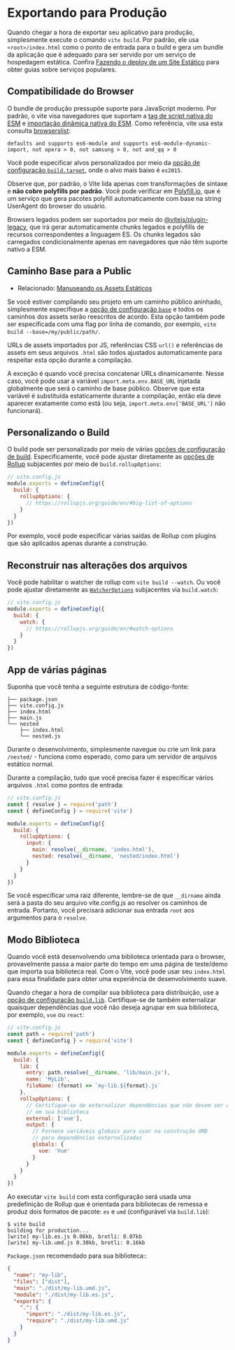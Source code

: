 # Exportando para Produção

Quando chegar a hora de exportar seu aplicativo para produção, simplesmente execute o comando `vite build`. Por padrão, ele usa `<root>/index.html` como o ponto de entrada para o build e gera um bundle da aplicação que é adequado para ser servido por um serviço de hospedagem estática. Confira [Fazendo o deploy de um Site Estático](./static-deploy) para obter guias sobre serviços populares.

## Compatibilidade do Browser

O bundle de produção pressupõe suporte para JavaScript moderno. Por padrão, o vite visa navegadores que suportam a [tag de script nativa do ESM](https://caniuse.com/es6-module) e [importação dinâmica nativa do ESM](https://caniuse.com/es6-module-dynamic-import). Como referência, vite usa esta consulta [browserslist](https://github.com/browserslist/browserslist):

```
defaults and supports es6-module and supports es6-module-dynamic-import, not opera > 0, not samsung > 0, not and_qq > 0
```

Você pode especificar alvos personalizados por meio da [opção de configuração `build.target`](/config/#build-target), onde o alvo mais baixo é `es2015`.

Observe que, por padrão, o Vite lida apenas com transformações de sintaxe e **não cobre polyfills por padrão**. Você pode verificar em [Polyfill.io](https://polyfill.io/v3/), que é um serviço que gera pacotes polyfill automaticamente com base na string UserAgent do browser do usuário.

Browsers legados podem ser suportados por meio do [@vitejs/plugin-legacy](https://github.com/vitejs/vite/tree/main/packages/plugin-legacy), que irá gerar automaticamente chunks legados e polyfills de recursos correspondentes a linguagem ES. Os chunks legados são carregados condicionalmente apenas em navegadores que não têm suporte nativo a ESM.

## Caminho Base para a Public

- Relacionado: [Manuseando os Assets Estáticos](./assets)

Se você estiver compilando seu projeto em um caminho público aninhado, simplesmente especifique a [opção de configuração `base`](/config/#base) e todos os caminhos dos assets serão reescritos de acordo. Esta opção também pode ser especificada com uma flag por linha de comando, por exemplo, `vite build --base=/my/public/path/`.

URLs de assets importados por JS, referências CSS `url()` e referências de assets em seus arquivos `.html` são todos ajustados automaticamente para respeitar esta opção durante a compilação.

A exceção é quando você precisa concatenar URLs dinamicamente. Nesse caso, você pode usar a variável `import.meta.env.BASE_URL` injetada globalmente que será o caminho de base público. Observe que esta variável é substituída estaticamente durante a compilação, então ela deve aparecer exatamente como está (ou seja, `import.meta.env['BASE_URL']` não funcionará).

## Personalizando o Build

O build pode ser personalizado por meio de várias [opções de configuração de build](/config/#build-options). Especificamente, você pode ajustar diretamente as [opções de Rollup](https://rollupjs.org/guide/en/#big-list-of-options) subjacentes por meio de `build.rollupOptions`:

```js
// vite.config.js
module.exports = defineConfig({
  build: {
    rollupOptions: {
      // https://rollupjs.org/guide/en/#big-list-of-options
    }
  }
})
```

Por exemplo, você pode especificar várias saídas de Rollup com plugins que são aplicados apenas durante a construção.

## Reconstruir nas alterações dos arquivos

Você pode habilitar o watcher de rollup com `vite build --watch`. Ou você pode ajustar diretamente as [`WatcherOptions`](https://rollupjs.org/guide/en/#watch-options) subjacentes via `build.watch`:

```js
// vite.config.js
module.exports = defineConfig({
  build: {
    watch: {
      // https://rollupjs.org/guide/en/#watch-options
    }
  }
})
```

## App de várias páginas

Suponha que você tenha a seguinte estrutura de código-fonte:

```
├── package.json
├── vite.config.js
├── index.html
├── main.js
└── nested
    ├── index.html
    └── nested.js
```

Durante o desenvolvimento, simplesmente navegue ou crie um link para `/nested/` - funciona como esperado, como para um servidor de arquivos estático normal.

Durante a compilação, tudo que você precisa fazer é especificar vários arquivos `.html` como pontos de entrada:

```js
// vite.config.js
const { resolve } = require('path')
const { defineConfig } = require('vite')

module.exports = defineConfig({
  build: {
    rollupOptions: {
      input: {
        main: resolve(__dirname, 'index.html'),
        nested: resolve(__dirname, 'nested/index.html')
      }
    }
  }
})
```

Se você especificar uma raiz diferente, lembre-se de que `__dirname` ainda será a pasta do seu arquivo vite.config.js ao resolver os caminhos de entrada. Portanto, você precisará adicionar sua entrada `root` aos argumentos para o `resolve`.

## Modo Biblioteca

Quando você está desenvolvendo uma biblioteca orientada para o browser, provavelmente passa a maior parte do tempo em uma página de teste/demo que importa sua biblioteca real. Com o Vite, você pode usar seu `index.html` para essa finalidade para obter uma experiência de desenvolvimento suave.

Quando chegar a hora de compilar sua biblioteca para distribuição, use a [opção de configuração `build.lib`](/config/#build-lib). Certifique-se de também externalizar quaisquer dependências que você não deseja agrupar em sua biblioteca, por exemplo, `vue` ou `react`:

```js
// vite.config.js
const path = require('path')
const { defineConfig } = require('vite')

module.exports = defineConfig({
  build: {
    lib: {
      entry: path.resolve(__dirname, 'lib/main.js'),
      name: 'MyLib',
      fileName: (format) => `my-lib.${format}.js`
    },
    rollupOptions: {
      // Certifique-se de externalizar dependências que não devem ser agrupadas
      // em sua biblioteca
      external: ['vue'],
      output: {
        // Fornece variáveis ​​globais para usar na construção UMD
        // para dependências externalizadas
        globals: {
          vue: 'Vue'
        }
      }
    }
  }
})
```

Ao executar `vite build` com esta configuração será usada uma predefinição de Rollup que é orientada para bibliotecas de remessa e produz dois formatos de pacote: `es` e `umd` (configurável via `build.lib`):

```
$ vite build
building for production...
[write] my-lib.es.js 0.08kb, brotli: 0.07kb
[write] my-lib.umd.js 0.30kb, brotli: 0.16kb
```

`Package.json` recomendado para sua biblioteca::

```json
{
  "name": "my-lib",
  "files": ["dist"],
  "main": "./dist/my-lib.umd.js",
  "module": "./dist/my-lib.es.js",
  "exports": {
    ".": {
      "import": "./dist/my-lib.es.js",
      "require": "./dist/my-lib.umd.js"
    }
  }
}
```
